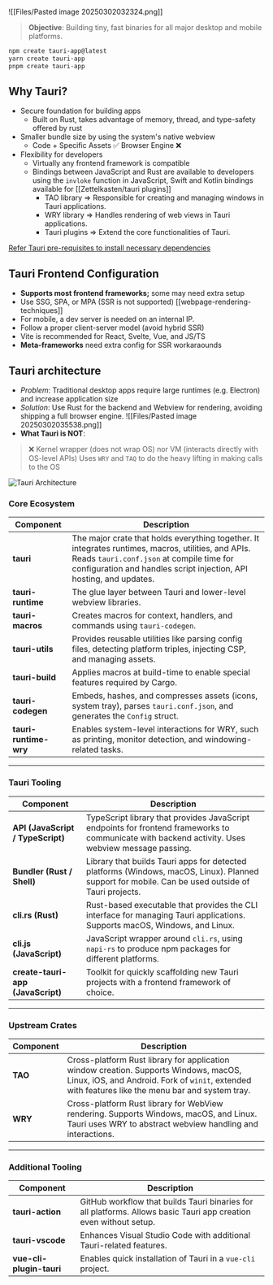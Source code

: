 ![[Files/Pasted image 20250302032324.png]]

> **Objective**: Building tiny, fast binaries for all major desktop and mobile platforms.

```bash
npm create tauri-app@latest
yarn create tauri-app
pnpm create tauri-app
```

## Why Tauri?
- Secure foundation for building apps
	- Built on Rust, takes advantage of memory, thread, and type-safety offered by rust
- Smaller bundle size by using the system's native webview
	- Code + Specific Assets ✅ Browser Engine ❌
- Flexibility for developers
	- Virtually any frontend framework is compatible
	- Bindings between JavaScript and Rust are available to developers using the `invloke` function in JavaScript, Swift and Kotlin bindings available for [[Zettelkasten/tauri plugins]]
		- TAO library => Responsible for creating and managing windows in Tauri applications.
		- WRY library => Handles rendering of web views in Tauri applications.
		- Tauri plugins => Extend the core functionalities of Tauri.

[Refer Tauri pre-requisites to install necessary dependencies](https://v2.tauri.app/start/prerequisites/)

## Tauri Frontend Configuration
- **Supports most frontend frameworks;** some may need extra setup
- Use SSG, SPA, or MPA (SSR is not supported) [[webpage-rendering-techniques]]
- For mobile, a dev server is needed on an internal IP.
- Follow a proper client-server model (avoid hybrid SSR)
- Vite is recommended for React, Svelte, Vue, and JS/TS
- **Meta-frameworks** need extra config for SSR workaraounds

## Tauri architecture

- *Problem*: Traditional desktop apps require large runtimes (e.g. Electron) and increase application size
- *Solution*: Use Rust for the backend and Webview for rendering, avoiding shipping a full browser engine.
![[Files/Pasted image 20250302035538.png]]
- **What Tauri is NOT**: 
> ❌ Kernel wrapper (does not wrap OS) nor VM (interacts directly with OS-level APIs)
> Uses `WRY` and `TAQ` to do the heavy lifting in making calls to the OS

![Tauri Architecture](https://v2.tauri.app/d2/docs/concept/architecture-0.svg)

### **Core Ecosystem**

| Component             | Description                                                                                                                                                                                                            |
| --------------------- | ---------------------------------------------------------------------------------------------------------------------------------------------------------------------------------------------------------------------- |
| **tauri**             | The major crate that holds everything together. It integrates runtimes, macros, utilities, and APIs. Reads `tauri.conf.json` at compile time for configuration and handles script injection, API hosting, and updates. |
| **tauri-runtime**     | The glue layer between Tauri and lower-level webview libraries.                                                                                                                                                        |
| **tauri-macros**      | Creates macros for context, handlers, and commands using `tauri-codegen`.                                                                                                                                              |
| **tauri-utils**       | Provides reusable utilities like parsing config files, detecting platform triples, injecting CSP, and managing assets.                                                                                                 |
| **tauri-build**       | Applies macros at build-time to enable special features required by Cargo.                                                                                                                                             |
| **tauri-codegen**     | Embeds, hashes, and compresses assets (icons, system tray), parses `tauri.conf.json`, and generates the `Config` struct.                                                                                               |
| **tauri-runtime-wry** | Enables system-level interactions for WRY, such as printing, monitor detection, and windowing-related tasks.                                                                                                           |

---

### **Tauri Tooling**

| Component                         | Description                                                                                                                                       |
| --------------------------------- | ------------------------------------------------------------------------------------------------------------------------------------------------- |
| **API (JavaScript / TypeScript)** | TypeScript library that provides JavaScript endpoints for frontend frameworks to communicate with backend activity. Uses webview message passing. |
| **Bundler (Rust / Shell)**        | Library that builds Tauri apps for detected platforms (Windows, macOS, Linux). Planned support for mobile. Can be used outside of Tauri projects. |
| **cli.rs (Rust)**                 | Rust-based executable that provides the CLI interface for managing Tauri applications. Supports macOS, Windows, and Linux.                        |
| **cli.js (JavaScript)**           | JavaScript wrapper around `cli.rs`, using `napi-rs` to produce npm packages for different platforms.                                              |
| **create-tauri-app (JavaScript)** | Toolkit for quickly scaffolding new Tauri projects with a frontend framework of choice.                                                           |

---

### **Upstream Crates**

| Component | Description                                                                                                                                                                               |
| --------- | ----------------------------------------------------------------------------------------------------------------------------------------------------------------------------------------- |
| **TAO**   | Cross-platform Rust library for application window creation. Supports Windows, macOS, Linux, iOS, and Android. Fork of `winit`, extended with features like the menu bar and system tray. |
| **WRY**   | Cross-platform Rust library for WebView rendering. Supports Windows, macOS, and Linux. Tauri uses WRY to abstract webview handling and interactions.                                      |

---

### **Additional Tooling**

|Component|Description|
|---|---|
|**tauri-action**|GitHub workflow that builds Tauri binaries for all platforms. Allows basic Tauri app creation even without setup.|
|**tauri-vscode**|Enhances Visual Studio Code with additional Tauri-related features.|
|**vue-cli-plugin-tauri**|Enables quick installation of Tauri in a `vue-cli` project.|